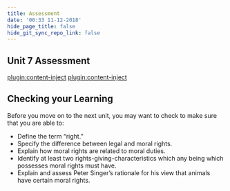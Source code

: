 ```yaml
---
title: Assessment
date: '00:33 11-12-2018'
hide_page_title: false
hide_git_sync_repo_link: false
---
```


Unit 7 Assessment
----------

[plugin:content-inject](../_Assignment2)
[plugin:content-inject](../_Assignment1)


Checking your Learning
----------------------
Before you move on to the next unit, you may want to check to make sure that you are able to:
-   Define the term “right.”
-   Specify the difference between legal and moral rights.
-   Explain how moral rights are related to moral duties.
-   Identify at least two rights-giving-characteristics which any being which
    possesses moral rights must have.
-   Explain and assess Peter Singer’s rationale for his view that animals have
    certain moral rights.
